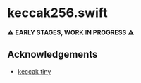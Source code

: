 # keccak256.swift

**:warning: EARLY STAGES, WORK IN PROGRESS :warning:**

## Acknowledgements
 - [keccak tiny](https://github.com/coruus/keccak-tiny)
